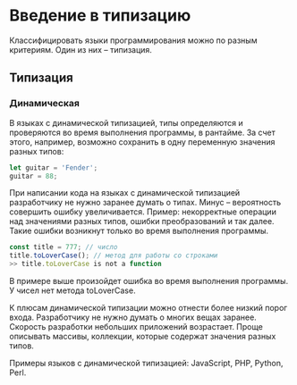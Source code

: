 # Введение в типизацию

Классифицировать языки программирования можно по разным критериям. Один из них –
типизация.

## Типизация

### Динамическая

В языках с динамической типизацией, типы определяются и проверяются во время
выполнения программы, в рантайме. За счет этого, например, возможно сохранить в
одну переменную значения разных типов:

``` JavaScript
let guitar = 'Fender';
guitar = 88;
```

При написании кода на языках с динамической типизацией разработчику не нужно
заранее думать о типах. Минус – вероятность совершить ошибку увеличивается.
Пример: некорректные операции над значениями разных типов, ошибки преобразований
и так далее. Такие ошибки возникнут только во время выполнения программы.

``` JavaScript
const title = 777; // число
title.toLoverCase(); // метод для работы со строками
>> title.toLoverCase is not a function
```

В примере выше произойдет ошибка во время выполнения программы. У чисел нет
метода toLoverCase.

К плюсам динамической типизации можно отнести более низкий порог входа.
Разработчику не нужно думать о многих вещах заранее. Скорость разработки
небольших приложений возрастает. Проще описывать массивы, коллекции, которые
содержат значения разных типов.

Примеры языков с динамической типизацией: JavaScript, PHP, Python, Perl.